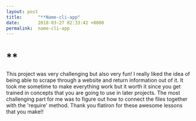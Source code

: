 ```yaml
---
layout: post
title:      "**Name-cli-app"
date:       2018-03-27 02:33:42 +0000
permalink:  name-cli-app
---
```


# **


This project was very challenging but also very fun! I really liked the idea of being able to scrape through a website and return information out of it. It took me sometime to make everything work but it worth it since you get trained in concepts that you are going to use in later projects. The most challenging part for me was to figure out how to connect the files together with the 'require' method. Thank you flatiron for these awesome lessons that you make!!

